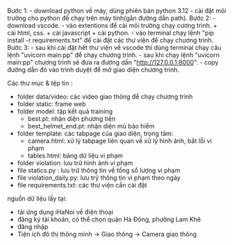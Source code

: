 Bước 1: 
    - download python về máy, dùng phiên bản python 3.12
    - cài đặt môi trường cho python để chạy trên máy tính(gắn đường dẫn path).
Bước 2:
    - download vscode.
    - vào extentions để cài môi trường chạy cương trình.
        + cài html, css.
        + cài javascript
        + cài python.
    - vào terminal chạy lệnh "pip install -r requirements.txt" để cài đặt các thư viện để chạy chương trình.
Bước 3: 
    - sau khi cài đặt hết thư viện về vscode thì dùng terminal chạy câu lệnh "uvicorn main:pp" để chạy chương trình.
    - sau khi chạy lệnh "uvicorn main:pp" chương trình sẽ đưa ra đường dấn  "http://127.0.0.1:8000".
    - copy đường dẫn đó vào trình duyệt để mở giao diện chương trình.

Các thư mục & tệp tin :
- folder data/video: các video giao thông để chạy chương trình
- folder static: frame web
- folder model: tập kết quả training
	+ best.pt: nhận diện phương tiện
	+ best_helmet_end.pt: nhận diện mũ bảo hiểm
- folder template: các tabpage của giao diện, trọng tâm:
	+ camera.html: xử lý tabpage liên quan về xử lý hình ảnh, bắt lỗi vi phạm
	+ tables.html: bảng dữ liệu vi phạm
- folder violation: lưu trữ hình ảnh vi phạm
- file statics.py : lưu trữ thông tin về tổng số lượng vi phạm
- file violation_daily.py: lưu trỹ thông tin vi phạm theo ngày
- file requirements.txt: các thư viện cần cài đặt

nguồn dữ liệu lấy tại:
- tải ứng dụng iHaNoi về điện thoại 
- đăng ký tài khoản, có thể chọn quận Hà Đông, phường Lam Khê
- đăng nhập
- Tiện ích đô thị thông minh -> Giao thông -> Camera giao thông
